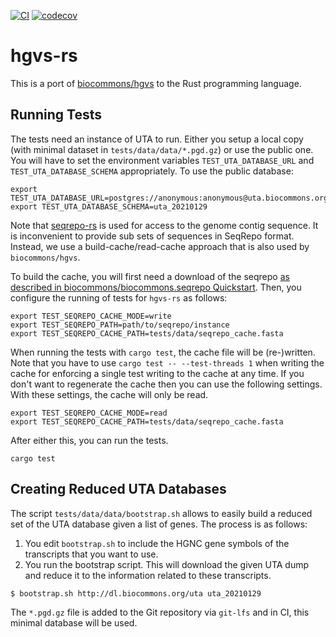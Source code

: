 [![CI](https://github.com/bihealth/hgvs-rs/actions/workflows/rust.yml/badge.svg)](https://github.com/bihealth/hgvs-rs/actions/workflows/rust.yml)
[![codecov](https://codecov.io/gh/bihealth/hgvs-rs/branch/main/graph/badge.svg?token=aZchhLWdzt)](https://codecov.io/gh/bihealth/hgvs-rs)

# hgvs-rs

This is a port of [biocommons/hgvs](https://github.com/biocommons/hgvs) to the Rust programming language.

## Running Tests

The tests need an instance of UTA to run.
Either you setup a local copy (with minimal dataset in `tests/data/data/*.pgd.gz`) or use the public one.
You will have to set the environment variables `TEST_UTA_DATABASE_URL` and `TEST_UTA_DATABASE_SCHEMA` appropriately.
To use the public database:

```
export TEST_UTA_DATABASE_URL=postgres://anonymous:anonymous@uta.biocommons.org:/uta
export TEST_UTA_DATABASE_SCHEMA=uta_20210129
```

Note that [seqrepo-rs](https://github.com/bihealth/seqrepo-rs) is used for access to the genome contig sequence.
It is inconvenient to provide sub sets of sequences in SeqRepo format.
Instead, we use a build-cache/read-cache approach that is also used by `biocommons/hgvs`.

To build the cache, you will first need a download of the seqrepo [as described in biocommons/biocommons.seqrepo Quickstart](https://github.com/biocommons/biocommons.seqrepo#quick-start).
Then, you configure the running of tests for `hgvs-rs` as follows:

```
export TEST_SEQREPO_CACHE_MODE=write
export TEST_SEQREPO_PATH=path/to/seqrepo/instance
export TEST_SEQREPO_CACHE_PATH=tests/data/seqrepo_cache.fasta
```

When running the tests with `cargo test`, the cache file will be (re-)written.
Note that you have to use `cargo test -- --test-threads 1` when writing the cache for enforcing a single test writing to the cache at any time.
If you don't want to regenerate the cache then you can use the following settings.
With these settings, the cache will only be read.

```
export TEST_SEQREPO_CACHE_MODE=read
export TEST_SEQREPO_CACHE_PATH=tests/data/seqrepo_cache.fasta
```

After either this, you can run the tests.

```
cargo test
```

## Creating Reduced UTA Databases

The script `tests/data/data/bootstrap.sh` allows to easily build a reduced set of the UTA database given a list of genes.
The process is as follows:

1. You edit `bootstrap.sh` to include the HGNC gene symbols of the transcripts that you want to use.
2. You run the bootstrap script.
   This will download the given UTA dump and reduce it to the information related to these transcripts.

```
$ bootstrap.sh http://dl.biocommons.org/uta uta_20210129
```

The `*.pgd.gz` file is added to the Git repository via `git-lfs` and in CI, this minimal database will be used.
